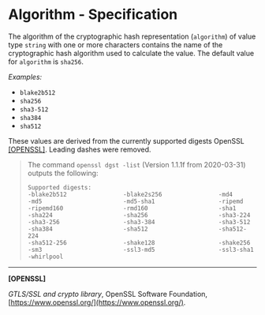 # Algorithm - Specification

The algorithm of the cryptographic hash representation (`algorithm`) of value type `string` with one or more characters
contains the name of the cryptographic hash algorithm used to calculate the value.
The default value for `algorithm` is `sha256`.

*Examples:*

* `blake2b512`
* `sha256`
* `sha3-512`
* `sha384`
* `sha512`

These values are derived from the currently supported digests OpenSSL [[OPENSSL]](#openssl).
Leading dashes were removed.

> The command `openssl dgst -list` (Version 1.1.1f from 2020-03-31) outputs the following:
>
>  ```text
>  Supported digests:
>  -blake2b512                -blake2s256                -md4
>  -md5                       -md5-sha1                  -ripemd
>  -ripemd160                 -rmd160                    -sha1
>  -sha224                    -sha256                    -sha3-224
>  -sha3-256                  -sha3-384                  -sha3-512
>  -sha384                    -sha512                    -sha512-224
>  -sha512-256                -shake128                  -shake256
>  -sm3                       -ssl3-md5                  -ssl3-sha1
>  -whirlpool
>  ```

___

<a name="openssl"/>**[OPENSSL]**

*GTLS/SSL and crypto library*, OpenSSL Software Foundation, [https://www.openssl.org/](https://www.openssl.org/).
